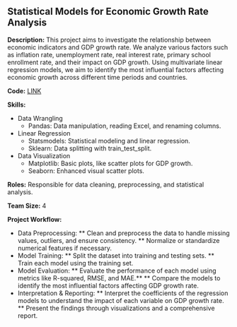 ## Statistical Models for Economic Growth Rate Analysis
**Description:**
This project aims to investigate the relationship between economic indicators and GDP growth rate. We analyze various factors such as inflation rate, unemployment rate, real interest rate, primary school enrollment rate, and their impact on GDP growth. Using multivariate linear regression models, we aim to identify the most influential factors affecting economic growth across different time periods and countries. 

**Code:** [LINK]()

**Skills:**
* Data Wrangling
    * Pandas: Data manipulation, reading Excel, and renaming columns.
* Linear Regression
    * Statsmodels: Statistical modeling and linear regression.
    * Sklearn: Data splitting with train_test_split.
* Data Visualization
    * Matplotlib: Basic plots, like scatter plots for GDP growth.
    * Seaborn: Enhanced visual scatter plots.

**Roles:**
Responsible for data cleaning, preprocessing, and statistical analysis.

**Team Size:** 4

**Project Workflow:**
* Data Preprocessing:
** Clean and preprocess the data to handle missing values, outliers, and ensure consistency.
** Normalize or standardize numerical features if necessary.
* Model Training:
** Split the dataset into training and testing sets.
** Train each model using the training set.
* Model Evaluation:
** Evaluate the performance of each model using metrics like R-squared, RMSE, and MAE.** 
** Compare the models to identify the most influential factors affecting GDP growth rate.
* Interpretation & Reporting:
** Interpret the coefficients of the regression models to understand the impact of each variable on GDP growth rate.
** Present the findings through visualizations and a comprehensive report.
